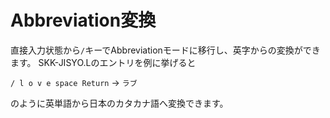 # Abbreviation変換

直接入力状態から`/`キーでAbbreviationモードに移行し、英字からの変換ができます。
SKK-JISYO.Lのエントリを例に挙げると

`/ l o v e space Return` → `ラブ`

のように英単語から日本のカタカナ語へ変換できます。
